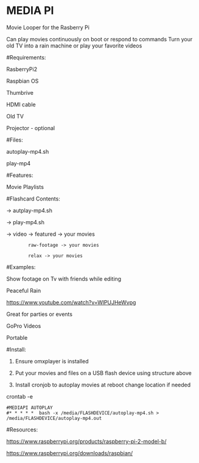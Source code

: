MEDIA PI
========

Movie Looper for the Rasberry Pi

Can play movies continuously on boot or respond to commands
Turn your old TV into a rain machine or play your favorite videos

#Requirements:

RasberryPi2

Raspbian OS

Thumbrive

HDMI cable

Old TV

Projector - optional

#Files:

autoplay-mp4.sh

play-mp4

#Features:

Movie Playlists

#Flashcard Contents:

-> autplay-mp4.sh

-> play-mp4.sh

-> video -> featured -> your movies

            raw-footage -> your movies

            relax -> your movies

#Examples:

Show footage on Tv with friends while editing

Peaceful Rain

https://www.youtube.com/watch?v=WlPUJHeWvpg

Great for parties or events

GoPro Videos

Portable

#Install:

1. Ensure omxplayer is installed

2. Put your movies and files on a USB flash device using structure above

3. Install cronjob to autoplay movies at reboot change location if needed


crontab -e

```
#MEDIAPI AUTOPLAY
#* * * * *  bash -x /media/FLASHDEVICE/autoplay-mp4.sh > /media/FLASHDEVICE/autoplay-mp4.out 
```

#Resources:

https://www.raspberrypi.org/products/raspberry-pi-2-model-b/

https://www.raspberrypi.org/downloads/raspbian/
